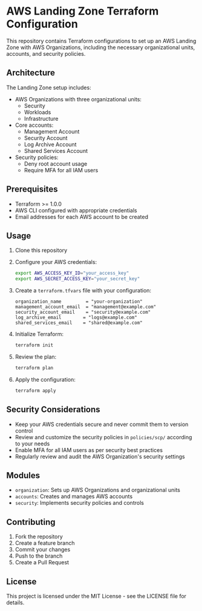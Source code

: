 # AWS Landing Zone Terraform Configuration

This repository contains Terraform configurations to set up an AWS Landing Zone with AWS Organizations, including the necessary organizational units, accounts, and security policies.

## Architecture

The Landing Zone setup includes:

- AWS Organizations with three organizational units:
  - Security
  - Workloads
  - Infrastructure
- Core accounts:
  - Management Account
  - Security Account
  - Log Archive Account
  - Shared Services Account
- Security policies:
  - Deny root account usage
  - Require MFA for all IAM users

## Prerequisites

- Terraform >= 1.0.0
- AWS CLI configured with appropriate credentials
- Email addresses for each AWS account to be created

## Usage

1. Clone this repository
2. Configure your AWS credentials:
   ```bash
   export AWS_ACCESS_KEY_ID="your_access_key"
   export AWS_SECRET_ACCESS_KEY="your_secret_key"
   ```

3. Create a `terraform.tfvars` file with your configuration:
   ```hcl
   organization_name         = "your-organization"
   management_account_email  = "management@example.com"
   security_account_email    = "security@example.com"
   log_archive_email        = "logs@example.com"
   shared_services_email    = "shared@example.com"
   ```

4. Initialize Terraform:
   ```bash
   terraform init
   ```

5. Review the plan:
   ```bash
   terraform plan
   ```

6. Apply the configuration:
   ```bash
   terraform apply
   ```

## Security Considerations

- Keep your AWS credentials secure and never commit them to version control
- Review and customize the security policies in `policies/scp/` according to your needs
- Enable MFA for all IAM users as per security best practices
- Regularly review and audit the AWS Organization's security settings

## Modules

- `organization`: Sets up AWS Organizations and organizational units
- `accounts`: Creates and manages AWS accounts
- `security`: Implements security policies and controls

## Contributing

1. Fork the repository
2. Create a feature branch
3. Commit your changes
4. Push to the branch
5. Create a Pull Request

## License

This project is licensed under the MIT License - see the LICENSE file for details.
